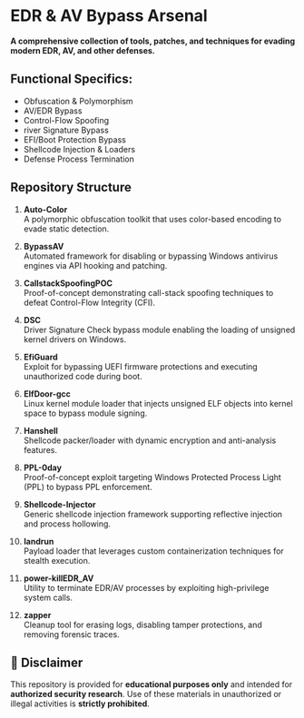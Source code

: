 # EDR & AV Bypass Arsenal

**A comprehensive collection of tools, patches, and techniques for evading modern EDR, AV, and other defenses.**

## Functional Specifics:
- Obfuscation & Polymorphism      
- AV/EDR Bypass                   
- Control-Flow Spoofing           
- river Signature Bypass         
- EFI/Boot Protection Bypass      
- Shellcode Injection & Loaders   
- Defense Process Termination     

## Repository Structure
1. **Auto-Color**  
   A polymorphic obfuscation toolkit that uses color-based encoding to evade static detection.  

2. **BypassAV**  
   Automated framework for disabling or bypassing Windows antivirus engines via API hooking and patching.  

3. **CallstackSpoofingPOC**  
   Proof-of-concept demonstrating call-stack spoofing techniques to defeat Control-Flow Integrity (CFI).  

4. **DSC**  
   Driver Signature Check bypass module enabling the loading of unsigned kernel drivers on Windows.  

5. **EfiGuard**  
   Exploit for bypassing UEFI firmware protections and executing unauthorized code during boot.  

6. **ElfDoor-gcc**  
   Linux kernel module loader that injects unsigned ELF objects into kernel space to bypass module signing.  

7. **Hanshell**  
   Shellcode packer/loader with dynamic encryption and anti-analysis features.  

8. **PPL-0day**  
   Proof-of-concept exploit targeting Windows Protected Process Light (PPL) to bypass PPL enforcement.  

9. **Shellcode-Injector**  
   Generic shellcode injection framework supporting reflective injection and process hollowing.  

10. **landrun**  
    Payload loader that leverages custom containerization techniques for stealth execution.  

11. **power-killEDR_AV**  
    Utility to terminate EDR/AV processes by exploiting high-privilege system calls.  

12. **zapper**  
    Cleanup tool for erasing logs, disabling tamper protections, and removing forensic traces.  

## 🚫 Disclaimer

This repository is provided for **educational purposes only** and intended for **authorized security research**.
Use of these materials in unauthorized or illegal activities is **strictly prohibited**.
